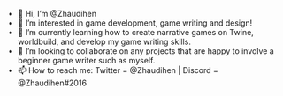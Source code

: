 - 👋 Hi, I’m @Zhaudihen
- 👀 I’m interested in game development, game writing and design!
- 🌱 I’m currently learning how to create narrative games on Twine, worldbuild, and develop my game writing skills.
- 💞️ I’m looking to collaborate on any projects that are happy to involve a beginner game writer such as myself.
- 📫 How to reach me: 
Twitter = @Zhaudihen | Discord = @Zhaudihen#2016

<!---
Zhaudihen/Zhaudihen is a ✨ special ✨ repository because its `README.md` (this file) appears on your GitHub profile.
You can click the Preview link to take a look at your changes.
--->
